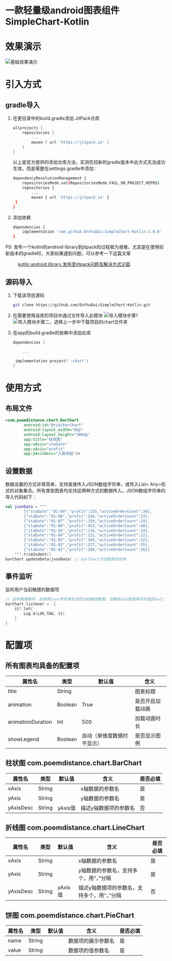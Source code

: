 # 一款轻量级android图表组件SimpleChart-Kotlin

# 效果演示

![基础效果演示](https://img-blog.csdnimg.cn/57ba39eb26b64e2396fbc4947b81526e.gif#pic_center)

# 引入方式
## gradle导入
1. 在更目录中的build.gradle添加 JitPack仓库

	```powershell
	allprojects {
		repositories {
			...
			maven { url 'https://jitpack.io' }
		}
	}
	```
	以上是官方提供的添加仓库方法，实测在较新的gradle版本中此方式无法成功生效，而是需要在settings.gradle中添加：
	

	```bash
	dependencyResolutionManagement {
    	repositoriesMode.set(RepositoriesMode.FAIL_ON_PROJECT_REPOS)
    	repositories {
        	...
        	maven { url 'https://jitpack.io' }
   	 }
	}
	```

2. 添加依赖
 

	```bash
	dependencies {
	    implementation 'com.github.EnthuDai:SimpleChart-Kotlin:1.0.8'
	}	
	```
 PS: 发布一个kotlin的android library到jitpack的过程极为艰难，尤其是在使用较新版本的gradle时，大家如果遇到问题，可以参考一下这篇文章 

> [kotlin android library 发布至jitpack问题及解决方式记载](https://blog.csdn.net/qq_28504151/article/details/122472628)

## 源码导入
1. 下载该项目源码

    ```bash
	git clone https://github.com/EnthuDai/SimpleChart-Kotlin.git
    ```
2. 在需要使用该库的项目中通过文件导入此模块
	![导入模块步骤1](https://img-blog.csdnimg.cn/d00e409f0d9b4f6a8b7900fa1f8f9d94.png?x-oss-process=image/watermark,type_d3F5LXplbmhlaQ,shadow_50,text_Q1NETiBARW50aHXkuLY=,size_20,color_FFFFFF,t_70,g_se,x_16#pic_center)
![导入模块步骤二，选择上一步中下载项目的chart文件夹](https://img-blog.csdnimg.cn/74ac54a65703425db87eede8fda2422e.png?x-oss-process=image/watermark,type_d3F5LXplbmhlaQ,shadow_50,text_Q1NETiBARW50aHXkuLY=,size_20,color_FFFFFF,t_70,g_se,x_16#pic_center)

3. 在app的build.gradle的依赖中添加此库
	

	```powershell
	dependencies {

		...
	
   	 implementation project(':chart')
	}
	```

# 使用方式
## 布局文件

```xml
<com.poemdistance.chart.BarChart
        android:id="@+id/barChart"
        android:layout_width="0dp"
        android:layout_height="300dp"
        app:title="柱状图"
        app:xAxis="staDate"
        app:yAxis="profit"
        app:yAxisDesc="入账收益"/>
```

## 设置数据
数据设置的方式非常简单，支持直接传入JSON数组字符串，或传入List< Any>形式的对象集合。所有类型图表均支持这两种方式的数据传入。JSON数组字符串的导入代码如下：
```kotlin
val jsonData = """
        [{"staDate":"01-09","profit":235,"activeOrderCount":36},
        {"staDate":"01-08","profit":244,"activeOrderCount":33},
        {"staDate":"01-07","profit":159,"activeOrderCount":29},
        {"staDate":"01-06","profit":452,"activeOrderCount":48},
        {"staDate":"01-05","profit":116,"activeOrderCount":19},
        {"staDate":"01-04","profit":131,"activeOrderCount":22},
        {"staDate":"01-03","profit":345,"activeOrderCount":32},
        {"staDate":"01-02","profit":277,"activeOrderCount":35},
        {"staDate":"01-01","profit":206,"activeOrderCount":28}]
    """.trimIndent()
barChart.updateData(jsonData) // barChart为该图表的实例
```
## 事件监听
监听用户当前触摸的数据项

```kotlin
// 监听触摸事件，将获得Json字符串形式的当前触控数据，当触控点从图表移开时返回null
barChart.listener =  {
	it?.let{
		Log.d(LOG_TAG, it)
	}
}
```

# 配置项
## 所有图表均具备的配置项
|    属性名    |类型                              |默认值           			  |含义
|----------------|-------------------------------|-----------------------------|-----------------------------|
|title              |String                           |                                   |图表标题
|animation    |Boolean                       | True             |是否开启加载动画
|animationDuration|Int|500|加载动画时长
|showLegend|Boolean|自动（单维度数据时不显示）|是否显示图例


## 柱状图 com.poemdistance.chart.BarChart
|    属性名    |类型                              |默认值           			  |含义                           |是否必填
|----------------|-------------------------------|-----------------------------|-----------------------------|-----------------------------|
|xAxis|String|                                   |x轴数据的参数名|是
|yAxis|String| |y轴数据的参数名|是
|yAxisDesc|String|yAxis值|描述y轴数据项的参数名|否

## 折线图 com.poemdistance.chart.LineChart
|    属性名    |类型                              |默认值           			  |含义                           |是否必填
|----------------|-------------------------------|-----------------------------|-----------------------------|-----------------------------|
|xAxis|String|                                   |x轴数据的参数名|是
|yAxis|String| |y轴数据的参数名，支持多个，用“，”分隔|是
|yAxisDesc|String|yAxis值|描述y轴数据项的参数名，支持多个，用“，”分隔|否

## 饼图 com.poemdistance.chart.PieChart
|    属性名    |类型                              |默认值           			  |含义                           |是否必填
|----------------|-------------------------------|-----------------------------|-----------------------------|-----------------------------|
|name|String|                                   |数据项的展示参数名|是
|value|String| |数据项的值参数名|是


